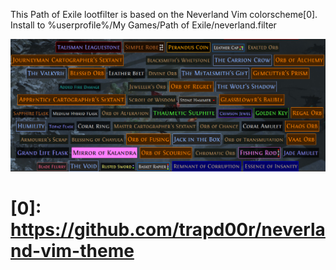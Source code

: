 This Path of Exile lootfilter is based on the Neverland Vim colorscheme[0].
Install to %userprofile%/My Games/Path of Exile/neverland.filter

![Screenshot](screenshot.png)

# [0]: https://github.com/trapd00r/neverland-vim-theme
